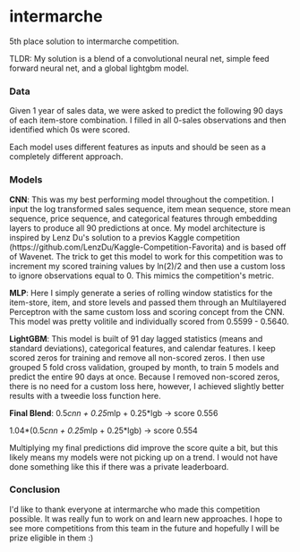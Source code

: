 # intermarche
5th place solution to intermarche competition.

TLDR: My solution is a blend of a convolutional neural net, simple feed forward neural net, and a global lightgbm model.

<h3>Data</h3>
Given 1 year of sales data, we were asked to predict the following 90 days of each item-store combination. I filled in all 0-sales observations and then identified which 0s were scored. 

Each model uses different features as inputs and should be seen as a completely different approach.

<h3>Models</h3>
<b>CNN</b>:
This was my best performing model throughout the competition. I input the log transformed sales sequence, item mean sequence, store mean sequence, price sequence, and categorical features through embedding layers to produce all 90 predictions at once. My model architecture is inspired by Lenz Du's solution to a previos Kaggle competition (https://github.com/LenzDu/Kaggle-Competition-Favorita) and is based off of Wavenet. The trick to get this model to work for this competition was to increment my scored training values by ln(2)/2 and then use a custom loss to ignore observations equal to 0. This mimics the competition's metric.


<b>MLP</b>:
Here I simply generate a series of rolling window statistics for the item-store, item, and store levels and passed them through an Multilayered Perceptron with the same custom loss and scoring concept from the CNN. This model was pretty volitile and individually scored from 0.5599 - 0.5640.


<b>LightGBM</b>:
This model is built of 91 day lagged statistics (means and standard deviations), categorical features, and calendar features. I keep scored zeros for training and remove all non-scored zeros. I then use grouped 5 fold cross validation, grouped by month, to train 5 models and predict the entire 90 days at once. Because I removed non-scored zeros, there is no need for a custom loss here, however, I achieved slightly better results with a tweedie loss function here.

<b>Final Blend</b>:
0.5*cnn + 0.25*mlp + 0.25*lgb -> score 0.556

1.04*(0.5*cnn + 0.25*mlp + 0.25*lgb) -> score 0.554

Multiplying my final predictions did improve the score quite a bit, but this likely means my models were not picking up on a trend. I would not have done something like this if there was a private leaderboard.

<h3>Conclusion</h3>
I'd like to thank everyone at intermarche who made this competition possible. It was really fun to work on and learn new approaches. I hope to see more competitions from this team in the future and hopefully I will be prize eligible in them :)
